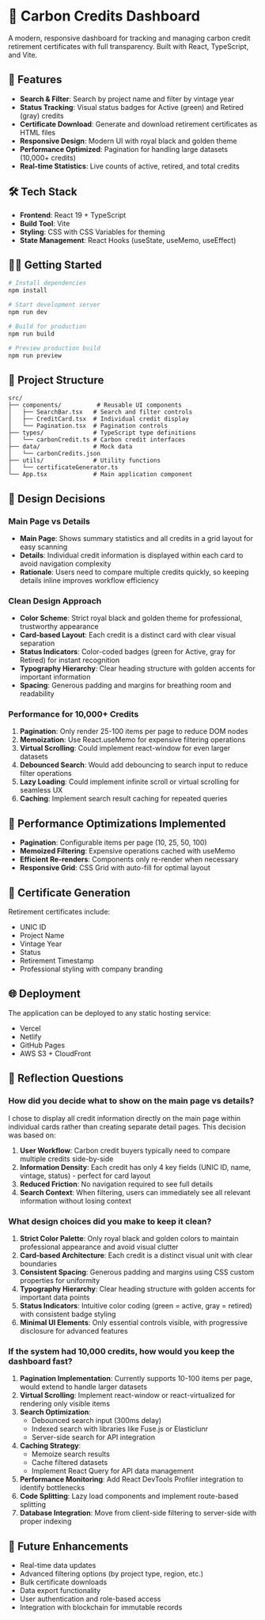 # 🌱 Carbon Credits Dashboard

A modern, responsive dashboard for tracking and managing carbon credit retirement certificates with full transparency. Built with React, TypeScript, and Vite.

## 🚀 Features

- **Search & Filter**: Search by project name and filter by vintage year
- **Status Tracking**: Visual status badges for Active (green) and Retired (gray) credits
- **Certificate Download**: Generate and download retirement certificates as HTML files
- **Responsive Design**: Modern UI with royal black and golden theme
- **Performance Optimized**: Pagination for handling large datasets (10,000+ credits)
- **Real-time Statistics**: Live counts of active, retired, and total credits

## 🛠️ Tech Stack

- **Frontend**: React 19 + TypeScript
- **Build Tool**: Vite
- **Styling**: CSS with CSS Variables for theming
- **State Management**: React Hooks (useState, useMemo, useEffect)

## 🏃‍♂️ Getting Started

```bash
# Install dependencies
npm install

# Start development server
npm run dev

# Build for production
npm run build

# Preview production build
npm run preview
```

## 📁 Project Structure

```
src/
├── components/          # Reusable UI components
│   ├── SearchBar.tsx   # Search and filter controls
│   ├── CreditCard.tsx  # Individual credit display
│   └── Pagination.tsx  # Pagination controls
├── types/              # TypeScript type definitions
│   └── carbonCredit.ts # Carbon credit interfaces
├── data/               # Mock data
│   └── carbonCredits.json
├── utils/              # Utility functions
│   └── certificateGenerator.ts
└── App.tsx             # Main application component
```

## 🎨 Design Decisions

### Main Page vs Details
- **Main Page**: Shows summary statistics and all credits in a grid layout for easy scanning
- **Details**: Individual credit information is displayed within each card to avoid navigation complexity
- **Rationale**: Users need to compare multiple credits quickly, so keeping details inline improves workflow efficiency

### Clean Design Approach
- **Color Scheme**: Strict royal black and golden theme for professional, trustworthy appearance
- **Card-based Layout**: Each credit is a distinct card with clear visual separation
- **Status Indicators**: Color-coded badges (green for Active, gray for Retired) for instant recognition
- **Typography Hierarchy**: Clear heading structure with golden accents for important information
- **Spacing**: Generous padding and margins for breathing room and readability

### Performance for 10,000+ Credits
1. **Pagination**: Only render 25-100 items per page to reduce DOM nodes
2. **Memoization**: Use React.useMemo for expensive filtering operations
3. **Virtual Scrolling**: Could implement react-window for even larger datasets
4. **Debounced Search**: Would add debouncing to search input to reduce filter operations
5. **Lazy Loading**: Could implement infinite scroll or virtual scrolling for seamless UX
6. **Caching**: Implement search result caching for repeated queries

## 🔧 Performance Optimizations Implemented

- **Pagination**: Configurable items per page (10, 25, 50, 100)
- **Memoized Filtering**: Expensive operations cached with useMemo
- **Efficient Re-renders**: Components only re-render when necessary
- **Responsive Grid**: CSS Grid with auto-fill for optimal layout

## 📄 Certificate Generation

Retirement certificates include:
- UNIC ID
- Project Name
- Vintage Year
- Status
- Retirement Timestamp
- Professional styling with company branding

## 🌐 Deployment

The application can be deployed to any static hosting service:
- Vercel
- Netlify
- GitHub Pages
- AWS S3 + CloudFront

## 📝 Reflection Questions

### How did you decide what to show on the main page vs details?

I chose to display all credit information directly on the main page within individual cards rather than creating separate detail pages. This decision was based on:

1. **User Workflow**: Carbon credit buyers typically need to compare multiple credits side-by-side
2. **Information Density**: Each credit has only 4 key fields (UNIC ID, name, vintage, status) - perfect for card layout
3. **Reduced Friction**: No navigation required to see full details
4. **Search Context**: When filtering, users can immediately see all relevant information without losing context

### What design choices did you make to keep it clean?

1. **Strict Color Palette**: Only royal black and golden colors to maintain professional appearance and avoid visual clutter
2. **Card-based Architecture**: Each credit is a distinct visual unit with clear boundaries
3. **Consistent Spacing**: Generous padding and margins using CSS custom properties for uniformity
4. **Typography Hierarchy**: Clear heading structure with golden accents for important data points
5. **Status Indicators**: Intuitive color coding (green = active, gray = retired) with consistent badge styling
6. **Minimal UI Elements**: Only essential controls visible, with progressive disclosure for advanced features

### If the system had 10,000 credits, how would you keep the dashboard fast?

1. **Pagination Implementation**: Currently supports 10-100 items per page, would extend to handle larger datasets
2. **Virtual Scrolling**: Implement react-window or react-virtualized for rendering only visible items
3. **Search Optimization**: 
   - Debounced search input (300ms delay)
   - Indexed search with libraries like Fuse.js or Elasticlunr
   - Server-side search for API integration
4. **Caching Strategy**:
   - Memoize search results
   - Cache filtered datasets
   - Implement React Query for API data management
5. **Performance Monitoring**: Add React DevTools Profiler integration to identify bottlenecks
6. **Code Splitting**: Lazy load components and implement route-based splitting
7. **Database Integration**: Move from client-side filtering to server-side with proper indexing

## 🔮 Future Enhancements

- Real-time data updates
- Advanced filtering options (by project type, region, etc.)
- Bulk certificate downloads
- Data export functionality
- User authentication and role-based access
- Integration with blockchain for immutable records
